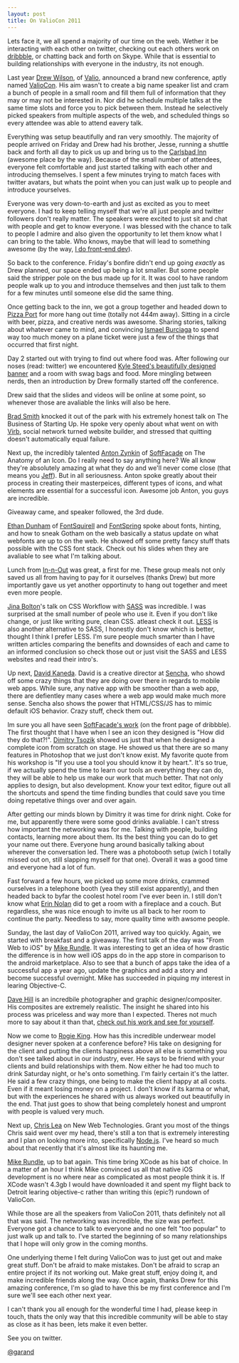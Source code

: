 ```yaml
---
layout: post
title: On ValioCon 2011
---
```


Lets face it, we all spend a majority of our time on the web. Wether it be interacting with each other on twitter, checking out each others work on [dribbble][6], or chatting back and forth on Skype. While that is essential to building relationships with everyone in the industry, its not enough.

Last year [Drew Wilson][7], of [Valio][8], announced a brand new conference, aptly named [ValioCon][9]. His aim wasn't to create a big name speaker list and cram a bunch of people in a small room and fill them full of information that they may or may not be interested in. Nor did he schedule multiple talks at the same time slots and force you to pick between them. Instead he selectively picked speakers from multiple aspects of the web, and scheduled things so every attendee was able to attend eavery talk.

Everything was setup beautifully and ran very smoothly. The majority of people arrived on Friday and Drew had his brother, Jesse, running a shuttle back and forth all day to pick us up and bring us to the [Carlsbad Inn][10] (awesome place by the way). Because of the small number of attendees, everyone felt comfortable and just started talking with each other and introducing themselves. I spent a few minutes trying to match faces with twitter avatars, but whats the point when you can just walk up to people and introduce yourselves.

Everyone was very down-to-earth and just as excited as you to meet everyone. I had to keep telling myself that we're all just people and twitter followers don't really matter. The speakers were excited to just sit and chat with people and get to know everyone. I was blessed with the chance to talk to people I admire and also given the opportunity to let them know what I can bring to the table. Who knows, maybe that will lead to something awesome (by the way, [I do front-end dev][11]).

So back to the conference. Friday's bonfire didn't end up going *exactly* as Drew planned, our space ended up being a lot smaller. But some people said the stripper pole on the bus made up for it. It was cool to have random people walk up to you and introduce themselves and then just talk to them for a few minutes until someone else did the same thing.

Once getting back to the inn, we got a group together and headed down to [Pizza Port][12] for more hang out time (totally not 444m away). Sitting in a circle with beer, pizza, and creative nerds was awesome. Sharing stories, talking about whatever came to mind, and convincing [Ismael Burciaga][13] to spend way too much money on a plane ticket were just a few of the things that occurred that first night.

Day 2 started out with trying to find out where food was. After following our noses (read: twitter) we encountered [Kyle Steed's beautifully designed banner][14] and a room with swag bags and food. More mingling between nerds, then an introduction by Drew formally started off the conference.

Drew said that the slides and videos will be online at some point, so whenever those are avaliable the links will also be here.

[Brad Smith][15] knocked it out of the park with his extremely honest talk on The Business of Starting Up. He spoke very openly about what went on with [Virb][16], social network turned website builder, and stressed that quitting doesn't automatically equal failure.

Next up, the incredibly talented [Anton Zynkin][17] of [SoftFacade][18] on The Anatomy of an Icon. Do I really need to say anything here? We all know they're absolutely amazing at what they do and we'll never come close (that means you [Jeff][19]). But in all seriousness. Anton spoke greatly about their process in creating their masterpeices, different types of icons, and what elements are essential for a successful icon. Awesome job Anton, you guys are incredible.

Giveaway came, and speaker followed, the 3rd dude.

[Ethan Dunham][20] of [FontSquirell][21] and [FontSpring][22] spoke about fonts, hinting, and how to sneak Gotham on the web basically a status update on what webfonts are up to on the web. He showed off some pretty fancy stuff thats possible with the CSS font stack. Check out his slides when they are avaliable to see what I'm talking about.

Lunch from [In-n-Out][23] was great, a first for me. These group meals not only saved us all from having to pay for it ourselves (thanks Drew) but more importantly gave us yet another opportinuty to hang out together and meet even more people.

[Jina Bolton][24]'s talk on CSS Workflow with [SASS][25] was incredible. I was surprised at the small number of peole who use it. Even if you don't like change, or just like writing pure, clean CSS. atleast check it out. [LESS][26] is also another alternative to SASS, I honestly don't know which is better, thought I think I prefer LESS. I'm sure people much smarter than I have written articles comparing the benefits and downsides of each and came to an informed conclusion so check those out or just visit the SASS and LESS websites and read their intro's.

Up next, [David Kaneda][27]. David is a creative director at [Sencha][28], who showd off some crazy things that they are doing over there in regards to mobile web apps. While sure, any native app with be smoother than a web app, there are defientley many cases where a web app would make much more sense. Sencha also shows the power that HTML/CSS/JS has to mimic default iOS behavior. Crazy stuff, check them out.

Im sure you all have seen [SoftFacade's work][29] (on the front page of dribbble). The first thought that I have when I see an icon they designed is "How did they do that?!". [Dimitry Tsozik][30] showed us just that when he designed a complete icon from scratch on stage. He showed us that there are so many features in Photoshop that we just don't know exist. My favorite quote from his workshop is "If you use a tool you should know it by heart.". It's so true, if we actually spend the time to learn our tools an everything they can do, they will be able to help us make our work that much better. That not only applies to design, but also development. Know your text editor, figure out all the shortcuts and spend the time finding bundles that could save you time doing repetative things over and over again.

After getting our minds blown by Dimitry it was time for drink night. Coke for me, but apparently there were some good drinks avaliable. I can't stress how important the networking was for me. Talking with people, building contacts, learning more about them. Its the best thing you can do to get your name out there. Everyone hung around basically talking about wherever the conversation led. There was a photobooth setup (wich I totally missed out on, still slapping myself for that one). Overall it was a good time and everyone had a lot of fun.

Fast forward a few hours, we picked up some more drinks, crammed ourselves in a telephone booth (yea they still exist apparently), and then headed back to byfar the coolest hotel room I've ever been in. I still don't know what [Erin Nolan][31] did to get a room with a fireplace and a couch. But regardless, she was nice enough to invite us all back to her room to continue the party. Needless to say, more quality time with awsome people.

Sunday, the last day of ValioCon 2011, arrived way too quickly. Again, we started with breakfast and a giveaway. The first talk of the day was "From Web to iOS" by [Mike Rundle][32]. It was interesting to get an idea of how drastic the difference is in how well iOS apps do in the app store in comparison to the android marketplace. Also to see that a bunch of apps take the idea of a successful app a year ago, update the graphics and add a story and become successful overnight. Mike has succeeded in piquing my interest in learing Objective-C.

[Dave Hill][33] is an incredbile photographer and graphic designer/compositer. His composites are extremely realistic. The insight he shared into his process was priceless and way more than I expected. Theres not much more to say about it than that, [check out his work and see for yourself][34].

Now we come to [Rogie King][35]. How has this incredible underwear model designer never spoken at a conference before? His take on designing for the client and putting the clients happiness above all else is something you don't see talked about in our industry, ever. He says to be friend with your clients and build relationships with them. Now either he had too much to drink Saturday night, or he's onto something. I'm fairly certain it's the latter. He said a few crazy things, one being to make the client happy at all costs. Even if it meant losing money on a project. I don't know if its karma or what, but with the experiences he shared with us always worked out beautifully in the end. That just goes to show that being completely honest and umpront with people is valued very much.

Next up, [Chris Lea][36] on New Web Technologies. Grant you most of the things Chris said went over my head, there's still a ton that is extremely interesting and I plan on looking more into, specifically [Node.js][37]. I've heard so much about that recently that it's almost like its haunting me.

[Mike Rundle][32], up to bat again. This time bring XCode as his bat of choice. In a matter of an hour I think Mike convinced us all that native iOS development is no where near as complicated as most people think it is. If XCode wasn't 4.3gb I would have downloaded it and spent my flight back to Detroit learing objective-c rather than writing this (epic?) rundown of ValioCon.

While those are all the speakers from ValioCon 2011, thats definitely not all that was said. The networking was incredible, the size was perfect. Everyone got a chance to talk to everyone and no one felt "too popular" to just walk up and talk to. I've started the beginning of so many relationships that I hope will only grow in the coming months.

One underlying theme I felt during ValioCon was to just get out and make great stuff. Don't be afraid to make mistakes. Don't be afraid to scrap an entire project if its not working out. Make great stuff, enjoy doing it, and make incredible friends along the way. Once again, thanks Drew for this amazing conference, I'm so glad to have this be my first conference and I'm sure we'll see each other next year.

I can't thank you all enough for the wonderful time I had, please keep in touch, thats the only way that this incredible community will be able to stay as close as it has been, lets make it even better.

See you on twitter.

[@garand][38]

[6]: http://dribbble.com
[7]: http://twitter.com/drewwilson
[8]: http://valioinc.com
[9]: http://valiocon.com
[10]: http://www.carlsbadinn.com
[11]: mailto:anthonygarand@gmail.com
[12]: http://pizzaport.com
[13]: http://twitter.com/#!/IsmaelBurciaga/status/69280606697177088
[14]: http://www.flickr.com/photos/splat/5722832637/
[15]: http://twitter.com/brad
[16]: http://virb.com
[17]: http://twitter.com/softfacade
[18]: http://softfacade.com
[19]: http://twitter.com/brdrck
[20]: http://twitter.com/ethandunham
[21]: http://www.fontsquirrel.com
[22]: http://www.fontspring.com
[23]: http://http://www.in-n-out.com/
[24]: http://twitter.com/jina
[25]: http://sass-lang.com
[26]: http://lesscss.org
[27]: http://twitter.com/davidkaneda
[28]: http://sencha.com
[29]: http://dribbble.com/softfacade
[30]: http://twitter.com/tsozik
[31]: http://twitter.com/erinolan
[32]: http://twitter.com/flyosity
[33]: http://twitter.com/davehillphoto
[34]: http://davehillphoto.com
[35]: http://twitter.com/rogie
[36]: http://twitter.com/chrislea
[37]: http://nodejs.org
[38]: http://twitter.com/garand